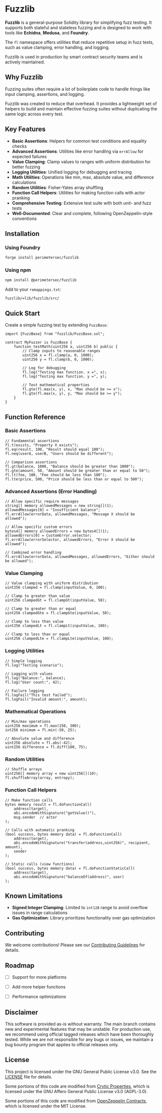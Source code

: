 # Fuzzlib

**Fuzzlib** is a general-purpose Solidity library for simplifying fuzz testing. It supports both stateful and stateless fuzzing and is designed to work with tools like **Echidna**, **Medusa**, and **Foundry**.

The `fl` namespace offers utilities that reduce repetitive setup in fuzz tests, such as value clamping, error handling, and logging.

Fuzzlib is used in production by smart contract security teams and is actively maintained.

## Why Fuzzlib

Fuzzing suites often require a lot of boilerplate code to handle things like input clamping, assertions, and logging.

Fuzzlib was created to reduce that overhead. It provides a lightweight set of helpers to build and maintain effective fuzzing suites without duplicating the same logic across every test.

## Key Features

- **Basic Assertions**: Helpers for common test conditions and equality checks 
- **Advanced Assertions**: Utilities like error handling via `errAllow` for expected failures
- **Value Clamping**: Clamp values to ranges with uniform distribution for better fuzzing
- **Logging Utilities**: Unified logging for debugging and tracing
- **Math Utilities**: Operations like min, max, absolute value, and difference calculations
- **Random Utilities**: Fisher-Yates array shuffling
- **Function Call Helpers**: Utilities for making function calls with actor pranking
- **Comprehensive Testing**: Extensive test suite with both unit- and fuzz tests
- **Well-Documented**: Clear and complete, following OpenZeppelin-style conventions

## Installation

### Using Foundry

```bash
forge install perimetersec/fuzzlib
```

### Using npm

```bash
npm install @perimetersec/fuzzlib
```

Add to your `remappings.txt`:
```
fuzzlib/=lib/fuzzlib/src/
```

## Quick Start

Create a simple fuzzing test by extending `FuzzBase`:

```solidity
import {FuzzBase} from "fuzzlib/FuzzBase.sol";

contract MyFuzzer is FuzzBase {
    function testMath(uint256 a, uint256 b) public {
        // Clamp inputs to reasonable ranges
        uint256 x = fl.clamp(a, 0, 1000);
        uint256 y = fl.clamp(b, 0, 1000);
         
        // Log for debugging
        fl.log("Testing max function. x =", x);
        fl.log("Testing max function. y =", y);
       
        // Test mathematical properties
        fl.gte(fl.max(x, y), x, "Max should be >= x");
        fl.gte(fl.max(x, y), y, "Max should be >= y");
    }
}
```


## Function Reference

### Basic Assertions

```solidity
// Fundamental assertions
fl.t(exists, "Property X exists");
fl.eq(result, 100, "Result should equal 100");
fl.neq(userA, userB, "Users should be different");

// Comparison assertions
fl.gt(balance, 1000, "Balance should be greater than 1000");
fl.gte(amount, 50, "Amount should be greater than or equal to 50");
fl.lt(fee, 100, "Fee should be less than 100");
fl.lte(price, 500, "Price should be less than or equal to 500");
```

### Advanced Assertions (Error Handling)

```solidity
// Allow specific require messages
string[] memory allowedMessages = new string[](1);
allowedMessages[0] = "Insufficient balance";
fl.errAllow(errorData, allowedMessages, "Message X should be allowed");

// Allow specific custom errors
bytes4[] memory allowedErrors = new bytes4[](1);
allowedErrors[0] = CustomError.selector;
fl.errAllow(errorSelector, allowedErrors, "Error X should be allowed");

// Combined error handling
fl.errAllow(errorData, allowedMessages, allowedErrors, "Either should be allowed");
```

### Value Clamping

```solidity
// Value clamping with uniform distribution
uint256 clamped = fl.clamp(inputValue, 0, 100);

// Clamp to greater than value
uint256 clampedGt = fl.clampGt(inputValue, 50);

// Clamp to greater than or equal
uint256 clampedGte = fl.clampGte(inputValue, 50);

// Clamp to less than value
uint256 clampedLt = fl.clampLt(inputValue, 100);

// Clamp to less than or equal
uint256 clampedLte = fl.clampLte(inputValue, 100);
```

### Logging Utilities

```solidity
// Simple logging
fl.log("Testing scenario");

// Logging with values
fl.log("Balance:", balance);
fl.log("User count:", 42);

// Failure logging
fl.logFail("This test failed");
fl.logFail("Invalid amount:", amount);
```

### Mathematical Operations

```solidity
// Min/max operations
uint256 maximum = fl.max(150, 300);
int256 minimum = fl.min(-50, 25);

// Absolute value and difference
uint256 absolute = fl.abs(-42);
uint256 difference = fl.diff(100, 75);
```

### Random Utilities

```solidity
// Shuffle arrays
uint256[] memory array = new uint256[](10);
fl.shuffleArray(array, entropy);
```

### Function Call Helpers

```solidity
// Make function calls
bytes memory result = fl.doFunctionCall(
    address(target),
    abi.encodeWithSignature("getValue()"),
    msg.sender  // actor
);

// Calls with automatic pranking
(bool success, bytes memory data) = fl.doFunctionCall(
    address(target),
    abi.encodeWithSignature("transfer(address,uint256)", recipient, amount),
    sender
);

// Static calls (view functions)
(bool success, bytes memory data) = fl.doFunctionStaticCall(
    address(target),
    abi.encodeWithSignature("balanceOf(address)", user)
);
```

## Known Limitations

- **Signed Integer Clamping**: Limited to `int128` range to avoid overflow issues in range calculations
- **Gas Optimization**: Library prioritizes functionality over gas optimization


## Contributing

We welcome contributions! Please see our [Contributing Guidelines](CONTRIBUTING.md) for details.


## Roadmap

- [ ] Support for more platforms
- [ ] Add more helper functions
- [ ] Performance optimizations


## Disclaimer

This software is provided as-is without warranty. The main branch contains new and experimental features that may be unstable. For production use, we recommend using official tagged releases which have been thoroughly tested. While we are not responsible for any bugs or issues, we maintain a bug bounty program that applies to official releases only.


## License

This project is licensed under the GNU General Public License v3.0. See the [LICENSE](LICENSE) file for details.

Some portions of this code are modified from [Crytic Properties](https://github.com/crytic/properties/blob/main/contracts/util/PropertiesHelper.sol), which is licensed under the GNU Affero General Public License v3.0 (AGPL-3.0).

Some portions of this code are modified from [OpenZeppelin Contracts](https://github.com/OpenZeppelin/openzeppelin-contracts/blob/master/contracts/utils/math/SafeCast.sol), which is licensed under the MIT License.
